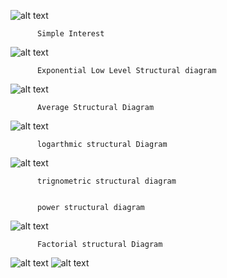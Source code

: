![alt text](https://github.com/99003512/SDLC_Calculator/blob/main/Architecture/Structural%20Diagrams/simple_intrestS.png)

          Simple Interest

![alt text](https://github.com/99003512/SDLC_Calculator/blob/main/Architecture/Structural%20Diagrams/Exponential%20lowlevel.png)

          Exponential Low Level Structural diagram
         
![alt text](https://github.com/99003512/SDLC_Calculator/blob/main/Architecture/Structural%20Diagrams/Average_structural.jpg)

          Average Structural Diagram
 
![alt text](https://github.com/99003512/SDLC_Calculator/blob/main/Architecture/Structural%20Diagrams/Class-Diagram-logarthmic.png)

          logarthmic structural Diagram

![alt text](https://github.com/99003512/SDLC_Calculator/blob/main/Architecture/Structural%20Diagrams/trignometry%20structural%20digram.png)
          
          trignometric structural diagram
          
          
          power structural diagram
          
![alt text](https://github.com/99003512/SDLC_Calculator/blob/main/Architecture/Structural%20Diagrams/power%20structural%20diagram.png)
          
          Factorial structural Diagram
  
  ![alt text](https://github.com/99003512/SDLC_Calculator/blob/main/Architecture/Structural%20Diagrams/thumbnail_Factorial%20flow%20chart.jpg)
  ![alt text](https://github.com/99003512/SDLC_Calculator/blob/main/Architecture/Structural%20Diagrams/conversion.png)
